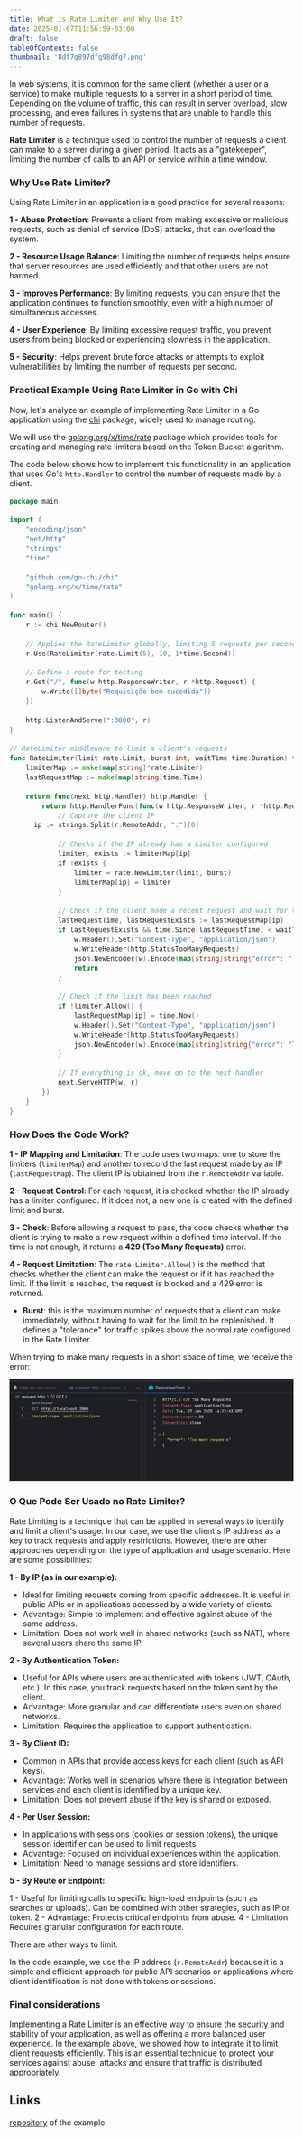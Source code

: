 ```yaml
---
title: What is Rate Limiter and Why Use It?
date: 2025-01-07T11:56:59-03:00
draft: false
tableOfContents: false
thumbnail: '8df7g897dfg98dfg7.png'
---
```


In web systems, it is common for the same client (whether a user or a service) to make multiple requests to a server in a short period of time. Depending on the volume of traffic, this can result in server overload, slow processing, and even failures in systems that are unable to handle this number of requests.

**Rate Limiter** is a technique used to control the number of requests a client can make to a server during a given period. It acts as a "gatekeeper", limiting the number of calls to an API or service within a time window.

### Why Use Rate Limiter?

Using Rate Limiter in an application is a good practice for several reasons:

**1 - Abuse Protection**: Prevents a client from making excessive or malicious requests, such as denial of service (DoS) attacks, that can overload the system.

**2 - Resource Usage Balance**: Limiting the number of requests helps ensure that server resources are used efficiently and that other users are not harmed.

**3 - Improves Performance**: By limiting requests, you can ensure that the application continues to function smoothly, even with a high number of simultaneous accesses.

**4 - User Experience**: By limiting excessive request traffic, you prevent users from being blocked or experiencing slowness in the application.

**5 - Security**: Helps prevent brute force attacks or attempts to exploit vulnerabilities by limiting the number of requests per second.

### Practical Example Using Rate Limiter in Go with Chi

Now, let's analyze an example of implementing Rate Limiter in a Go application using the [chi](https://github.com/go-chi/chi) package, widely used to manage routing.

We will use the [golang.org/x/time/rate](https://pkg.go.dev/golang.org/x/time/rate) package which provides tools for creating and managing rate limiters based on the Token Bucket algorithm.

The code below shows how to implement this functionality in an application that uses Go's `http.Handler` to control the number of requests made by a client.

```go
package main

import (
	"encoding/json"
	"net/http"
	"strings"
	"time"

	"github.com/go-chi/chi"
	"golang.org/x/time/rate"
)

func main() {
	r := chi.NewRouter()

	// Applies the RateLimiter globally, limiting 5 requests per second and a burst of 10 requests
	r.Use(RateLimiter(rate.Limit(5), 10, 1*time.Second))

	// Define a route for testing
	r.Get("/", func(w http.ResponseWriter, r *http.Request) {
		w.Write([]byte("Requisição bem-sucedida"))
	})

	http.ListenAndServe(":3000", r)
}

// RateLimiter middleware to limit a client's requests
func RateLimiter(limit rate.Limit, burst int, waitTime time.Duration) func(next http.Handler) http.Handler {
	limiterMap := make(map[string]*rate.Limiter)
	lastRequestMap := make(map[string]time.Time)

	return func(next http.Handler) http.Handler {
		return http.HandlerFunc(func(w http.ResponseWriter, r *http.Request) {
			// Capture the client IP
      ip := strings.Split(r.RemoteAddr, ":")[0]

			// Checks if the IP already has a Limiter configured
			limiter, exists := limiterMap[ip]
			if !exists {
				limiter = rate.NewLimiter(limit, burst)
				limiterMap[ip] = limiter
			}

			// Check if the client made a recent request and wait for the timeout if necessary
			lastRequestTime, lastRequestExists := lastRequestMap[ip]
			if lastRequestExists && time.Since(lastRequestTime) < waitTime {
				w.Header().Set("Content-Type", "application/json")
				w.WriteHeader(http.StatusTooManyRequests)
				json.NewEncoder(w).Encode(map[string]string{"error": "Too many requests"})
				return
			}

			// Check if the limit has been reached
			if !limiter.Allow() {
				lastRequestMap[ip] = time.Now()
				w.Header().Set("Content-Type", "application/json")
				w.WriteHeader(http.StatusTooManyRequests)
				json.NewEncoder(w).Encode(map[string]string{"error": "Too many requests"})
			}

			// If everything is ok, move on to the next handler
			next.ServeHTTP(w, r)
		})
	}
}
```

### How Does the Code Work?

**1 - IP Mapping and Limitation**: The code uses two maps: one to store the limiters (`limiterMap`) and another to record the last request made by an IP (`lastRequestMap`). The client IP is obtained from the `r.RemoteAddr` variable.

**2 - Request Control**: For each request, it is checked whether the IP already has a limiter configured. If it does not, a new one is created with the defined limit and burst.

**3 - Check**: Before allowing a request to pass, the code checks whether the client is trying to make a new request within a defined time interval. If the time is not enough, it returns a **429 (Too Many Requests)** error.

**4 - Request Limitation**: The `rate.Limiter.Allow()` is the method that checks whether the client can make the request or if it has reached the limit. If the limit is reached, the request is blocked and a 429 error is returned.

- **Burst**: this is the maximum number of requests that a client can make immediately, without having to wait for the limit to be replenished. It defines a "tolerance" for traffic spikes above the normal rate configured in the Rate Limiter.

When trying to make many requests in a short space of time, we receive the error:

![rate limiter](fg45fgFgfgh5edwvb.png)

### O Que Pode Ser Usado no Rate Limiter?

Rate Limiting is a technique that can be applied in several ways to identify and limit a client's usage. In our case, we use the client's IP address as a key to track requests and apply restrictions. However, there are other approaches depending on the type of application and usage scenario. Here are some possibilities:

**1 - By IP (as in our example):**

- Ideal for limiting requests coming from specific addresses. It is useful in public APIs or in applications accessed by a wide variety of clients.
- Advantage: Simple to implement and effective against abuse of the same address.
- Limitation: Does not work well in shared networks (such as NAT), where several users share the same IP.

**2 - By Authentication Token:**

- Useful for APIs where users are authenticated with tokens (JWT, OAuth, etc.). In this case, you track requests based on the token sent by the client.
- Advantage: More granular and can differentiate users even on shared networks.
- Limitation: Requires the application to support authentication.

**3 - By Client ID:**

- Common in APIs that provide access keys for each client (such as API keys).
- Advantage: Works well in scenarios where there is integration between services and each client is identified by a unique key.
- Limitation: Does not prevent abuse if the key is shared or exposed.

**4 - Per User Session:**

- In applications with sessions (cookies or session tokens), the unique session identifier can be used to limit requests.
- Advantage: Focused on individual experiences within the application.
- Limitation: Need to manage sessions and store identifiers.

**5 - By Route or Endpoint:**

1 - Useful for limiting calls to specific high-load endpoints (such as searches or uploads). Can be combined with other strategies, such as IP or token.
2 - Advantage: Protects critical endpoints from abuse.
4 - Limitation: Requires granular configuration for each route.

There are other ways to limit.

In the code example, we use the IP address (`r.RemoteAddr`) because it is a simple and efficient approach for public API scenarios or applications where client identification is not done with tokens or sessions.

### Final considerations

Implementing a Rate Limiter is an effective way to ensure the security and stability of your application, as well as offering a more balanced user experience. In the example above, we showed how to integrate it to limit client requests efficiently.
This is an essential technique to protect your services against abuse, attacks and ensure that traffic is distributed appropriately.

## Links

[repository](https://github.com/wiliamvj/rate-limiter) of the example
